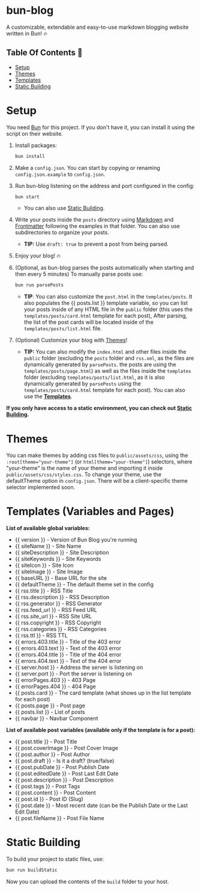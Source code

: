 # bun-blog

A customizable, extendable and easy-to-use markdown blogging website written in Bun! 🔥

## Table Of Contents 📝
- [Setup](#setup)
- [Themes](#themes)
- [Templates](#templates-variables-and-pages)
- [Static Building](#static-building)

# Setup

You need [Bun](https://bun.sh) for this project. If you don't have it, you can install it using the script on their website.

1. Install packages:
    ```bash
    bun install
    ```

2. Make a `config.json`. You can start by copying or renaming `config.json.example` to `config.json`.

3. Run bun-blog listening on the address and port configured in the config:
    ```bash
    bun start
    ```
    - You can also use [Static Building](#static-building).

4. Write your posts inside the `posts` directory using [Markdown](https://www.markdownguide.org/basic-syntax/) and [Frontmatter](https://jekyllrb.com/docs/front-matter/) following the examples in that folder. You can also use subdirectories to organize your posts.
    - **TIP:** Use `draft: true` to prevent a post from being parsed.

5. Enjoy your blog! 🔥

6. (Optional, as bun-blog parses the posts automatically when starting and then every 5 minutes) To manually parse posts use:
    ```bash
    bun run parsePosts
    ```
    - **TIP**: You can also customize the `post.html` in the `templates/posts`. It also populates the {{ posts.list }} template variable, so you can list your posts inside of any HTML file in the `public` folder (this uses the `templates/posts/card.html` template for each post), After parsing, the list of the post cards will be located inside of the `templates/posts/list.html` file.


7. (Optional) Customize your blog with [Themes](#themes)!
    - **TIP:** You can also modify the `index.html` and other files inside the `public` folder (excluding the `posts` folder and `rss.xml`, as the files are dynamically generated by `parsePosts`. the posts are using the `templates/posts/page.html`) as well as the files inside the `templates` folder (excluding `templates/posts/list.html`, as it is also dynamically generated by `parsePosts` using the `templates/posts/card.html` template for each post). You can also use the **[Templates](#templates-variables-and-pages)**.

**If you only have access to a static environment, you can check out [Static Building](#static-building).**


# Themes

You can make themes by adding css files to `public/assets/css`, using the `:root[theme="your-theme"]` (or `html[theme="your-theme"]`) selectors, where "your-theme" is the name of your theme and importing it inside `public/assets/css/styles.css`. To change your theme, use the defaultTheme option in `config.json`. There will be a client-specific theme selector implemented soon.

# Templates (Variables and Pages)

**List of available global variables:**
- {{ version }} - Version of Bun Blog you're running
- {{ siteName }} - Site Name
- {{ siteDescription }} - Site Description
- {{ siteKeywords }} - Site Keywords
- {{ siteIcon }} - Site Icon
- {{ siteImage }} - Site Image
- {{ baseURL }} - Base URL for the site
- {{ defaultTheme }} - The default theme set in the config
- {{ rss.title }} - RSS Title
- {{ rss.description }} - RSS Description
- {{ rss.generator }} - RSS Generator
- {{ rss.feed_url }} - RSS Feed URL
- {{ rss.site_url }} - RSS Site URL
- {{ rss.copyright }} - RSS Copyright
- {{ rss.categories }} - RSS Categories
- {{ rss.ttl }} - RSS TTL
- {{ errors.403.title }} - Title of the 403 error
- {{ errors.403.text }} - Text of the 403 error
- {{ errors.404.title }} - Title of the 404 error
- {{ errors.404.text }} - Text of the 404 error
- {{ server.host }} - Address the server is listening on
- {{ server.port }} - Port the server is listening on
- {{ errorPages.403 }} - 403 Page
- {{ errorPages.404 }} - 404 Page
- {{ posts.card }} - The card template (what shows up in the list template for each post)
- {{ posts.page }} - Post page
- {{ posts.list }} - List of posts
- {{ navbar }} - Navbar Component

**List of available post variables (available only if the template is for a post):**
- {{ post.title }} - Post Title
- {{ post.coverImage }} - Post Cover Image
- {{ post.author }} - Post Author
- {{ post.draft }} - Is it a draft? (true/false)
- {{ post.pubDate }} - Post Publish Date
- {{ post.editedDate }} - Post Last Edit Date
- {{ post.description }} - Post Description
- {{ post.tags }} - Post Tags
- {{ post.content }} - Post Content
- {{ post.id }} - Post ID (Slug)
- {{ post.date }} - Most recent date (can be the Publish Date or the Last Edit Date)
- {{ post.fileName }} - Post File Name

# Static Building

To build your project to static files, use:
```bash
bun run buildStatic
```

Now you can upload the contents of the `build` folder to your host.
